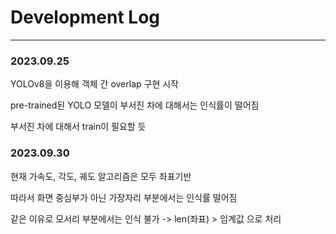 # Development Log
---
### 2023.09.25

YOLOv8을 이용해 객체 간 overlap 구현 시작

pre-trained된 YOLO 모델이 부서진 차에 대해서는 인식률이 떨어짐

부서진 차에 대해서 train이 필요할 듯

### 2023.09.30

현재 가속도, 각도, 궤도 알고리즘은 모두 좌표기반

따라서 화면 중심부가 아닌 가장자리 부분에서는 인식률 떨어짐

같은 이유로 모서리 부분에서는 인식 불가 -> len(좌표) > 임계값 으로 처리